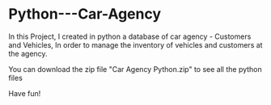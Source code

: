 # Python---Car-Agency
In this Project, I created in python a database of car agency - Customers and Vehicles, In order to manage the inventory of vehicles and customers at the agency.

You can download the zip file "Car Agency Python.zip" to see all the python files

Have fun!
